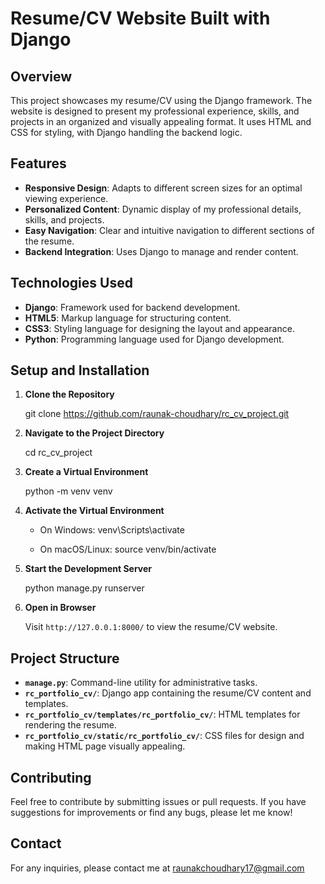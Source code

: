 # Resume/CV Website Built with Django

## Overview

This project showcases my resume/CV using the Django framework. The website is designed to present my professional experience, skills, and projects in an organized and visually appealing format. It uses HTML and CSS for styling, with Django handling the backend logic.

## Features

- **Responsive Design**: Adapts to different screen sizes for an optimal viewing experience.
- **Personalized Content**: Dynamic display of my professional details, skills, and projects.
- **Easy Navigation**: Clear and intuitive navigation to different sections of the resume.
- **Backend Integration**: Uses Django to manage and render content.

## Technologies Used

- **Django**: Framework used for backend development.
- **HTML5**: Markup language for structuring content.
- **CSS3**: Styling language for designing the layout and appearance.
- **Python**: Programming language used for Django development.

## Setup and Installation

1. **Clone the Repository**

   git clone https://github.com/raunak-choudhary/rc_cv_project.git

2. **Navigate to the Project Directory**

   cd rc_cv_project

3. **Create a Virtual Environment**

   python -m venv venv

4. **Activate the Virtual Environment**

   - On Windows:
     venv\Scripts\activate
     
   - On macOS/Linux:
     source venv/bin/activate

5. **Start the Development Server**

   python manage.py runserver

8. **Open in Browser**

   Visit `http://127.0.0.1:8000/` to view the resume/CV website.

## Project Structure

- **`manage.py`**: Command-line utility for administrative tasks.
- **`rc_portfolio_cv/`**: Django app containing the resume/CV content and templates.
- **`rc_portfolio_cv/templates/rc_portfolio_cv/`**: HTML templates for rendering the resume.
- **`rc_portfolio_cv/static/rc_portfolio_cv/`**: CSS files for design and making HTML page visually appealing.

## Contributing

Feel free to contribute by submitting issues or pull requests. If you have suggestions for improvements or find any bugs, please let me know!

## Contact

For any inquiries, please contact me at raunakchoudhary17@gmail.com
